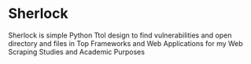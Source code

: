 # Sherlock
Sherlock is simple Python Ttol design to find vulnerabilities and open directory and files in Top Frameworks and Web Applications for my Web Scraping Studies and Academic Purposes


